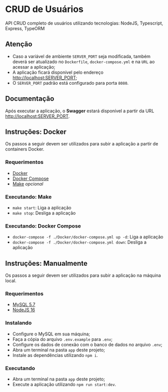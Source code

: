 # CRUD de Usuários

API CRUD completo de usuários utilizando tecnologias: NodeJS, Typescript, Express, TypeORM

## Atenção

- Caso a variável de ambiente `SERVER_PORT` seja modificada, também deverá ser atualizado no `Dockerfile`, `docker-compose.yml` e na `URL` ao acessar a aplicação;
- A aplicação ficará disponível pelo endereço [http://localhost:SERVER_PORT](http://localhost:8080);
- O `SERVER_PORT` padrão está configurado para porta `8080`.

## Documentação

Após executar a aplicação, o **Swagger** estará disponível a partir da URL [http://localhost:SERVER_PORT](http://localhost:8080).



## Instruções: Docker

Os passos a seguir devem ser utilizados para subir a aplicação a partir de containers Docker.

### Requerimentos

- [Docker](https://docs.docker.com/get-docker/)
- [Docker Compose](https://docs.docker.com/compose/install/)
- [Make](https://www.gnu.org/software/make/) *opcional*

### Executando: Make

- `make start`: Liga a aplicação
- `make stop`: Desliga a aplicação

### Executando: Docker Compose

- `docker-compose -f ./Docker/docker-compose.yml up -d`: Liga a aplicação
- `docker-compose -f ./Docker/docker-compose.yml down`: Desliga a aplicação



## Instruções: Manualmente

Os passos a seguir devem ser utilizados para subir a aplicação na máquina local.

### Requerimentos

- [MySQL 5.7](https://dev.mysql.com/downloads/mysql/5.7.html)
- [NodeJS 16](https://nodejs.org/en/download/)

### Instalando

- Configure o MySQL em sua máquina;
- Faça a cópia do arquivo `.env.example` para `.env`;
- Configure os dados de conexão com o banco de dados no arquivo `.env`;
- Abra um terminal na pasta `app` deste projeto;
- Instale as dependências utilizando `npm i`.

### Executando

- Abra um terminal na pasta `app` deste projeto;
- Execute a aplicação utilizando `npm run start:dev`.
